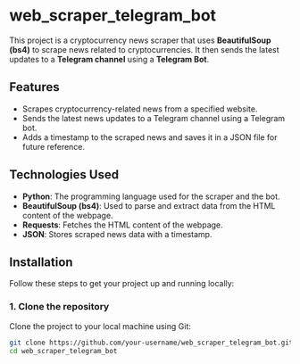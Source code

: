 # web_scraper_telegram_bot

This project is a cryptocurrency news scraper that uses **BeautifulSoup (bs4)** to scrape news related to cryptocurrencies. It then sends the latest updates to a **Telegram channel** using a **Telegram Bot**.

## Features

- Scrapes cryptocurrency-related news from a specified website.
- Sends the latest news updates to a Telegram channel using a Telegram bot.
- Adds a timestamp to the scraped news and saves it in a JSON file for future reference.

## Technologies Used

- **Python**: The programming language used for the scraper and the bot.
- **BeautifulSoup (bs4)**: Used to parse and extract data from the HTML content of the webpage.
- **Requests**: Fetches the HTML content of the webpage.
- **JSON**: Stores scraped news data with a timestamp.

## Installation

Follow these steps to get your project up and running locally:

### 1. Clone the repository

Clone the project to your local machine using Git:

```bash
git clone https://github.com/your-username/web_scraper_telegram_bot.git
cd web_scraper_telegram_bot


